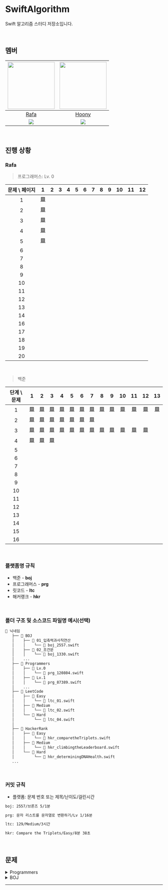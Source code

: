 # SwiftAlgorithm
Swift 알고리즘 스터디 저장소입니다.

<br>

## 멤버
| <img src="https://avatars.githubusercontent.com/u/118424182?v=4" width="150"> | <img src="https://avatars.githubusercontent.com/u/44988110?v=4" width="150"> |
|:--:|:--:|
| [Rafa](https://github.com/rafa-e1) | [Hoony](https://github.com/daehoon0917) |
|[![](http://mazassumnida.wtf/api/v2/generate_badge?boj=RAFAEL)](https://solved.ac/profile/rafael)| [![](http://mazassumnida.wtf/api/v2/generate_badge?boj=daehoon0917)](https://solved.ac/profile/daehoon0917) 

<br>

## 진행 상황
### Rafa
> 프로그래머스: Lv. 0

| 문제 \ 페이지 | 1 | 2 | 3| 4 | 5 | 6 | 7 | 8 | 9 | 10 | 11 | 12 |
|:--:|:--:|:--:|:--:|:--:|:--:|:--:|:--:|:--:|:--:|:--:|:--:|:--:|
| 1 | [🟩](https://github.com/Swiftiverse/SwiftAlgorithm/blob/main/%EB%9D%BC%ED%8C%8C/Programmers/Lv.0/prg_120804.md) | []() | []() | []() | []() | []() | []() | []() | []() | []() | []() | []() |
| 2 | [🟩](https://github.com/Swiftiverse/SwiftAlgorithm/blob/main/%EB%9D%BC%ED%8C%8C/Programmers/Lv.0/prg_120805.md) | []() | []() | []() | []() | []() | []() | []() | []() | []() | []() | []() |
| 3 | [🟩](https://github.com/Swiftiverse/SwiftAlgorithm/blob/main/%EB%9D%BC%ED%8C%8C/Programmers/Lv.0/prg_120807.md) | []() | []() | []() | []() | []() | []() | []() | []() | []() | []() | []() |
| 4 | [🟩](https://github.com/Swiftiverse/SwiftAlgorithm/blob/main/%EB%9D%BC%ED%8C%8C/Programmers/Lv.0/prg_120803.md) | []() | []() | []() | []() | []() | []() | []() | []() | []() | []() | []() |
| 5 | [🟩](https://github.com/Swiftiverse/SwiftAlgorithm/blob/main/%EB%9D%BC%ED%8C%8C/Programmers/Lv.0/prg_120810.md) | []() | []() | []() | []() | []() | []() | []() | []() | []() | []() | []() |
| 6 | []() | []() | []() | []() | []() | []() | []() | []() | []() | []() | []() | []() |
| 7 | []() | []() | []() | []() | []() | []() | []() | []() | []() | []() | []() | []() |
| 8 | []() | []() | []() | []() | []() | []() | []() | []() | []() | []() | []() | []() |
| 9 | []() | []() | []() | []() | []() | []() | []() | []() | []() | []() | []() | []() |
| 10 | []() | []() | []() | []() | []() | []() | []() | []() | []() | []() | []() | []() |
| 11 | []() | []() | []() | []() | []() | []() | []() | []() | []() | []() | []() | []() |
| 12 | []() | []() | []() | []() | []() | []() | []() | []() | []() | []() | []() | []() |
| 13 | []() | []() | []() | []() | []() | []() | []() | []() | []() | []() | []() | []() |
| 14 | []() | []() | []() | []() | []() | []() | []() | []() | []() | []() | []() | []() |
| 16 | []() | []() | []() | []() | []() | []() | []() | []() | []() | []() | []() | []() |
| 17 | []() | []() | []() | []() | []() | []() | []() | []() | []() | []() | []() | []() |
| 18 | []() | []() | []() | []() | []() | []() | []() | []() | []() | []() | []() | []() |
| 19 | []() | []() | []() | []() | []() | []() | []() | []() | []() | []() | []() | []() |
| 20 | []() | []() | []() | []() | []() | []() | []() | []() | []() | []() | []() | []() |

<br>

> 백준

| 단계 \ 문제 | 1 | 2 | 3| 4 | 5 | 6 | 7 | 8 | 9 | 10 | 11 | 12 | 13 |
|:--:|:--:|:--:|:--:|:--:|:--:|:--:|:--:|:--:|:--:|:--:|:--:|:--:|:--:|
| 1 | [🟩]() | [🟩]() | [🟩]() | [🟩]() | [🟩]() | [🟩]() | [🟩]() | [🟩]() | [🟩]() | [🟩]() | [🟩]() |[🟩]() | [🟩]() |
| 2 | [🟩]() | [🟩]() | [🟩]() | [🟩]() | [🟩]() | [🟩]() | [🟩]() | []() | []() | []() | []() |[]() | []() |
| 3 | [🟩]() | [🟩]() | [🟩]() | [🟩]() | [🟩]() | [🟩]() | [🟩]() | [🟩]() | [🟩]() | [🟩]() | [🟩]() |[🟩]() | []() |
| 4 | [🟩]() | [🟩]() | [🟩]() | []() | []() | []() | []() | []() | []() | []() | []() |[]() | []() |
| 5 | []() |[]() | []() | | []() | []() | []() | []() | []() | []() | []() | []() |[]() | []() |
| 6 | []() |[]() | []() | | []() | []() | []() | []() | []() | []() | []() | []() |[]() | []() |
| 7 | []() |[]() | []() | | []() | []() | []() | []() | []() | []() | []() | []() |[]() | []() |
| 8 | []() |[]() | []() | | []() | []() | []() | []() | []() | []() | []() | []() |[]() | []() |
| 9 | []() |[]() | []() | | []() | []() | []() | []() | []() | []() | []() | []() |[]() | []() |
| 10 | []() |[]() | []() | | []() | []() | []() | []() | []() | []() | []() | []() |[]() | []() |
| 11 | []() |[]() | []() | | []() | []() | []() | []() | []() | []() | []() | []() |[]() | []() |
| 12 | []() |[]() | []() | | []() | []() | []() | []() | []() | []() | []() | []() |[]() | []() |
| 13 | []() |[]() | []() | | []() | []() | []() | []() | []() | []() | []() | []() |[]() | []() |
| 14 | []() |[]() | []() | | []() | []() | []() | []() | []() | []() | []() | []() |[]() | []() |
| 15 | []() |[]() | []() | | []() | []() | []() | []() | []() | []() | []() | []() |[]() | []() |
| 16 | []() |[]() | []() | | []() | []() | []() | []() | []() | []() | []() | []() |[]() | []() |

<br>

### 플랫폼명 규칙
- 백준 - **boj**
- 프로그래머스 - **prg**
- 릿코드 - **ltc**
- 해커랭크 - **hkr**

<br>

### 폴더 구조 및 소스코드 파일명 예시(선택)
```bash
📁 닉네임
   ├── 📁 BOJ
   │    ├── 📁 01_입축력과사칙연산
   │    │    └── 📄 boj_2557.swift
   │    ├── 📁 02_조건문
   │    │    └── 📄 boj_1330.swift
   │    ...
   ├── 📁 Programmers
   │    ├── 📁 Lv.0
   │    │    └── 📄 prg_120804.swift
   │    ├── 📁 Lv.1
   │    │    └── 📄 prg_87389.swift
   │    ...
   ├── 📁 LeetCode
   │    ├── 📁 Easy
   │    │    └── 📄 ltc_01.swift
   │    ├── 📁 Medium
   │    │    └── 📄 ltc_02.swift
   │    └── 📁 Hard
   │         └── 📄 ltc_04.swift
   │    
   ├── 📁 HackerRank
   │    ├── 📁 Easy
   │    │    └── 📄 hkr_comparetheTriplets.swift
   │    ├── 📁 Medium
   │    │    └── 📄 hkr_climbingtheLeaderboard.swift
   │    └── 📁 Hard
   │         └── 📄 hkr_determiningDNAHealth.swift
   ...
```

<br>

### 커밋 규칙
- 플랫폼: 문제 번호 또는 제목/난이도/걸린시간
```bash
boj: 2557/브론즈 5/1분
```
```bash
prg: 문자 리스트를 문자열로 변환하기/Lv 1/16분
```
```bash
ltc: 129/Medium/3시간
```
```bash
hkr: Compare the Triplets/Easy/8분 38초
```

<br>

## 문제
<!----------------------------------------------------------------------------- 프로그래머스 ----------------------------------------------------------------------------->
<details>
<summary>Programmers</summary>
  
| Lv. 0 | Lv. 1 | Lv. 2 |
|:--|:--|:--|
| [두 수의 곱](https://school.programmers.co.kr/learn/courses/30/lessons/120804) | []() | []() | <!-- 1페이지 -->
| [몫 구하기](https://school.programmers.co.kr/learn/courses/30/lessons/120805) | []() | []() |
| [숫자 비교하기](https://school.programmers.co.kr/learn/courses/30/lessons/120807) | []() | []() |
| [두 수의 차](https://school.programmers.co.kr/learn/courses/30/lessons/120803) | []() | []() |
| [나머지 구하기](https://school.programmers.co.kr/learn/courses/30/lessons/120810) | []() | []() |
| [나이 출력](https://school.programmers.co.kr/learn/courses/30/lessons/120820) | []() | []() |
| [두 수의 합](https://school.programmers.co.kr/learn/courses/30/lessons/120802) | []() | []() |
| [두 수의 나눗셈](https://school.programmers.co.kr/learn/courses/30/lessons/120806) | []() | []() |
| [각도기](https://school.programmers.co.kr/learn/courses/30/lessons/120829) | []() | []() |
| [짝수의 합](https://school.programmers.co.kr/learn/courses/30/lessons/120831) | []() | []() |
| [배열의 평균값](https://school.programmers.co.kr/learn/courses/30/lessons/120817) | []() | []() |
| [양꼬치](https://school.programmers.co.kr/learn/courses/30/lessons/120830) | []() | []() |
| [편지](https://school.programmers.co.kr/learn/courses/30/lessons/120898) | []() | []() |
| [배열 뒤집기](https://school.programmers.co.kr/learn/courses/30/lessons/120821) | []() | []() |
| [문자열 뒤집기](https://school.programmers.co.kr/learn/courses/30/lessons/120822) | []() | []() |
| [배열 원소의 길이](https://school.programmers.co.kr/learn/courses/30/lessons/120854) | []() | []() |
| [배열의 유사도](https://school.programmers.co.kr/learn/courses/30/lessons/120903) | []() | []() |
| [머쓱이보다 키 큰 사람](https://school.programmers.co.kr/learn/courses/30/lessons/120585) | []() | []() |
| [짝수 홀수 개수](https://school.programmers.co.kr/learn/courses/30/lessons/120824) | []() | []() |
| [중복된 숫자 개수](https://school.programmers.co.kr/learn/courses/30/lessons/120583) | []() | []() |
| [자릿수 더하기](https://school.programmers.co.kr/learn/courses/30/lessons/120906) | []() | []() | <!--2페이지-->
| [중앙값 구하기](https://school.programmers.co.kr/learn/courses/30/lessons/120811) | []() | []() |
| [삼각형의 완성조건 (1)](https://school.programmers.co.kr/learn/courses/30/lessons/120889) | []() | []() |
| [피자 나눠 먹기 (1)](https://school.programmers.co.kr/learn/courses/30/lessons/120814) | []() | []() |
| [아이스 아메리카노](https://school.programmers.co.kr/learn/courses/30/lessons/120819) | []() | []() |
| [배열 두 배 만들기](https://school.programmers.co.kr/learn/courses/30/lessons/120809) | []() | []() |
| [특정 문자 제거하기](https://school.programmers.co.kr/learn/courses/30/lessons/120826) | []() | []() |
| [배열 자르기](https://school.programmers.co.kr/learn/courses/30/lessons/120833) | []() | []() |
| [옷가게 할인 받기](https://school.programmers.co.kr/learn/courses/30/lessons/120818) | []() | []() |
| [최댓값 만들기(1)](https://school.programmers.co.kr/learn/courses/30/lessons/120847) | []() | []() |
| [제곱수 판별하기](https://school.programmers.co.kr/learn/courses/30/lessons/120909) | []() | []() |
| [피자 나눠 먹기 (3)](https://school.programmers.co.kr/learn/courses/30/lessons/120816) | []() | []() |
| [순서쌍의 개수](https://school.programmers.co.kr/learn/courses/30/lessons/120836) | []() | []() |
| [점의 위치 구하기](https://school.programmers.co.kr/learn/courses/30/lessons/120841) | []() | []() |
| [문자열안에 문자열](https://school.programmers.co.kr/learn/courses/30/lessons/120908) | []() | []() |
| [모음 제거](https://school.programmers.co.kr/learn/courses/30/lessons/120849) | []() | []() |
| [숨어있는 숫자의 덧셈 (1)](https://school.programmers.co.kr/learn/courses/30/lessons/120851) | []() | []() |
| [짝수는 싫어요](https://school.programmers.co.kr/learn/courses/30/lessons/120813) | []() | []() |
| [문자 반복 출력하기](https://school.programmers.co.kr/learn/courses/30/lessons/120825) | []() | []() |
| [n보다 커질 때까지 더하기](https://school.programmers.co.kr/learn/courses/30/lessons/181884) | []() | []() |
| [세균 증식](https://school.programmers.co.kr/learn/courses/30/lessons/120910) | []() | []() | <!--3페이지-->
| [문자열 붙여서 출력하기](https://school.programmers.co.kr/learn/courses/30/lessons/181946) | []() | []() |
| [flag에 따라 다른 값 반환하기](https://school.programmers.co.kr/learn/courses/30/lessons/181933) | []() | []() |
| [n의 배수](https://school.programmers.co.kr/learn/courses/30/lessons/181937) | []() | []() |
| [문자열 곱하기](https://school.programmers.co.kr/learn/courses/30/lessons/181940) | []() | []() |
| [정수 부분](https://school.programmers.co.kr/learn/courses/30/lessons/181850) | []() | []() |
| [더 크게 합치기](https://school.programmers.co.kr/learn/courses/30/lessons/181939) | []() | []() |
| [공배수](https://school.programmers.co.kr/learn/courses/30/lessons/181936) | []() | []() |
| [마지막 두 원소](https://school.programmers.co.kr/learn/courses/30/lessons/181927) | []() | []() |
| [n 번째 원소까지](https://school.programmers.co.kr/learn/courses/30/lessons/181889) | []() | []() |
| [n개 간격의 원소들](https://school.programmers.co.kr/learn/courses/30/lessons/181888) | []() | []() |
| [길이에 따른 연산](https://school.programmers.co.kr/learn/courses/30/lessons/181879) | []() | []() |
| [대문자로 바꾸기](https://school.programmers.co.kr/learn/courses/30/lessons/181877) | []() | []() |
| [홀짝 구분하기](https://school.programmers.co.kr/learn/courses/30/lessons/181944) | []() | []() |
| [소문자로 바꾸기](https://school.programmers.co.kr/learn/courses/30/lessons/181876) | []() | []() |
| [n의 배수 고르기](https://school.programmers.co.kr/learn/courses/30/lessons/120905) | []() | []() |
| [카운트 업](https://school.programmers.co.kr/learn/courses/30/lessons/181920) | []() | []() |
| [n 번째 원소부터](https://school.programmers.co.kr/learn/courses/30/lessons/181892) | []() | []() |
| [문자열의 뒤의 n글자](https://school.programmers.co.kr/learn/courses/30/lessons/181910) | []() | []() |
| [조건에 맞게 수열 변환하기 1](https://school.programmers.co.kr/learn/courses/30/lessons/181882) | []() | []() |
| [수 조작하기 1](https://school.programmers.co.kr/learn/courses/30/lessons/181926) | []() | []() | <!--4페이지-->
| [정수 찾기](https://school.programmers.co.kr/learn/courses/30/lessons/181840) | []() | []() |
| [문자열로 변환](https://school.programmers.co.kr/learn/courses/30/lessons/181845) | []() | []() |
| [홀짝에 따라 다른 값 반환하기](https://school.programmers.co.kr/learn/courses/30/lessons/181935) | []() | []() |
| [이어 붙인 수](https://school.programmers.co.kr/learn/courses/30/lessons/181928) | []() | []() |
| [문자열을 정수로 변환하기](https://school.programmers.co.kr/learn/courses/30/lessons/181848) | []() | []() |
| [부분 문자열인지 확인하기](https://school.programmers.co.kr/learn/courses/30/lessons/181843) | []() | []() |
| [글자 이어 붙여 문자열 만들기](https://school.programmers.co.kr/learn/courses/30/lessons/181915) | []() | []() |
| [원소들의 곱과 합](https://school.programmers.co.kr/learn/courses/30/lessons/181929) | []() | []() |
| [문자열 정수의 합](https://school.programmers.co.kr/learn/courses/30/lessons/181849) | []() | []() |
| [특정한 문자를 대문자로 바꾸기](https://school.programmers.co.kr/learn/courses/30/lessons/181873) | []() | []() |
| [rny_string](https://school.programmers.co.kr/learn/courses/30/lessons/181863) | []() | []() |
| [5명씩](https://school.programmers.co.kr/learn/courses/30/lessons/181886) | []() | []() |
| [첫 번째로 나오는 음수](https://school.programmers.co.kr/learn/courses/30/lessons/181896) | []() | []() |
| [배열에서 문자열 대소문자 변환하기](https://school.programmers.co.kr/learn/courses/30/lessons/181875) | []() | []() |
| [뒤에서 5등 위로](https://school.programmers.co.kr/learn/courses/30/lessons/181852) | []() | []() |
| [순서 바꾸기](https://school.programmers.co.kr/learn/courses/30/lessons/181891) | []() | []() |
| [대문자와 소문자](https://school.programmers.co.kr/learn/courses/30/lessons/120893) | []() | []() |
| [문자열의 앞의 n글자](https://school.programmers.co.kr/learn/courses/30/lessons/181907) | []() | []() |
| [접미사인지 확인하기](https://school.programmers.co.kr/learn/courses/30/lessons/181908) | []() | []() |
| [접두사인지 확인하기](https://school.programmers.co.kr/learn/courses/30/lessons/181906) | []() | []() | <!--5페이지-->
| [공백으로 구분하기 2](https://school.programmers.co.kr/learn/courses/30/lessons/181868) | []() | []() |
| [조건에 맞게 수열 변환하기 3](https://school.programmers.co.kr/learn/courses/30/lessons/181835) | []() | []() |
| [배열 만들기 1](https://school.programmers.co.kr/learn/courses/30/lessons/181901) | []() | []() |
| [꼬리 문자열](https://school.programmers.co.kr/learn/courses/30/lessons/181841) | []() | []() |
| [배열의 원소만큼 추가하기](https://school.programmers.co.kr/learn/courses/30/lessons/181861) | []() | []() |
| [가위 바위 보](https://school.programmers.co.kr/learn/courses/30/lessons/120839) | []() | []() |
| [x 사이의 개수](https://school.programmers.co.kr/learn/courses/30/lessons/181867) | []() | []() |
| [배열 비교하기](https://school.programmers.co.kr/learn/courses/30/lessons/181856) | []() | []() |
| [카운트 다운](https://school.programmers.co.kr/learn/courses/30/lessons/181899) | []() | []() |
| [배열의 길이에 따라 다른 연산하기](https://school.programmers.co.kr/learn/courses/30/lessons/181854) | []() | []() |
| [원하는 문자열 찾기](https://school.programmers.co.kr/learn/courses/30/lessons/181878) | []() | []() |
| [개미 군단](https://school.programmers.co.kr/learn/courses/30/lessons/120837) | []() | []() |
| [암호 해독](https://school.programmers.co.kr/learn/courses/30/lessons/120892) | []() | []() |
| [주사위 게임 1](https://school.programmers.co.kr/learn/courses/30/lessons/181839) | []() | []() |
| [부분 문자열](https://school.programmers.co.kr/learn/courses/30/lessons/181842) | []() | []() |
| [부분 문자열 이어 붙여 문자열 만들기](https://school.programmers.co.kr/learn/courses/30/lessons/181911) | []() | []() |
| [공백으로 구분하기 1](https://school.programmers.co.kr/learn/courses/30/lessons/181869) | []() | []() |
| [할 일 목록](https://school.programmers.co.kr/learn/courses/30/lessons/181885) | []() | []() |
| [배열의 원소 삭제하기](https://school.programmers.co.kr/learn/courses/30/lessons/181844) | []() | []() |
| [홀수 vs 짝수](https://school.programmers.co.kr/learn/courses/30/lessons/181887) | []() | []() | <!--6페이지-->
| [두 수의 연산값 비교하기](https://school.programmers.co.kr/learn/courses/30/lessons/181938) | []() | []() |
| [뒤에서 5등까지](https://school.programmers.co.kr/learn/courses/30/lessons/181853) | []() | []() |
| [최댓값 만들기 (2)](https://school.programmers.co.kr/learn/courses/30/lessons/120862) | []() | []() |
| [주사위의 개수](https://school.programmers.co.kr/learn/courses/30/lessons/120845) | []() | []() |
| [콜라츠 수열 만들기](https://school.programmers.co.kr/learn/courses/30/lessons/181919) | []() | []() |
| [가장 큰 수 찾기](https://school.programmers.co.kr/learn/courses/30/lessons/120899) | []() | []() |
| [직각삼각형 출력하기](https://school.programmers.co.kr/learn/courses/30/lessons/120823) | []() | []() |
| [문자열 정렬하기 (1)](https://school.programmers.co.kr/learn/courses/30/lessons/120850) | []() | []() |
| [가까운 1 찾기](https://school.programmers.co.kr/learn/courses/30/lessons/181898) | []() | []() |
| [인덱스 바꾸기](https://school.programmers.co.kr/learn/courses/30/lessons/120895) | []() | []() |
| [0 떼기](https://school.programmers.co.kr/learn/courses/30/lessons/181847) | []() | []() |
| [A 강조하기](https://school.programmers.co.kr/learn/courses/30/lessons/181874) | []() | []() |
| [간단한 식 계산하기](https://school.programmers.co.kr/learn/courses/30/lessons/181865) | []() | []() |
| [ad 제거하기](https://school.programmers.co.kr/learn/courses/30/lessons/181870) | []() | []() |
| [특별한 이차원 배열 1](https://school.programmers.co.kr/learn/courses/30/lessons/181833) | []() | []() |
| [특별한 이차원 배열 2](https://school.programmers.co.kr/learn/courses/30/lessons/181831) | []() | []() |
| [문자열 잘라서 정렬하기](https://school.programmers.co.kr/learn/courses/30/lessons/181866) | []() | []() |
| [문자열 바꿔서 찾기](https://school.programmers.co.kr/learn/courses/30/lessons/181864) | []() | []() |
| [l로 만들기](https://school.programmers.co.kr/learn/courses/30/lessons/181834) | []() | []() |
| [덧셈식 출력하기](https://school.programmers.co.kr/learn/courses/30/lessons/181947) | []() | []() | <!--7페이지-->
| [접미사 배열](https://school.programmers.co.kr/learn/courses/30/lessons/181909) | []() | []() |
| [배열 회전시키기](https://school.programmers.co.kr/learn/courses/30/lessons/120844) | []() | []() |
| [외계행성의 나이](https://school.programmers.co.kr/learn/courses/30/lessons/120834) | []() | []() |
| [배열 만들기 3](https://school.programmers.co.kr/learn/courses/30/lessons/181895) | []() | []() |
| [약수 구하기](https://school.programmers.co.kr/learn/courses/30/lessons/120897) | []() | []() |
| [문자 리스트를 문자열로 변환하기](https://school.programmers.co.kr/learn/courses/30/lessons/181941) | []() | []() |
| [수 조작하기 2](https://school.programmers.co.kr/learn/courses/30/lessons/181925) | []() | []() |
| [문자열 돌리기](https://school.programmers.co.kr/learn/courses/30/lessons/181945) | []() | []() |
| [피자 나눠 먹기 (2)](https://school.programmers.co.kr/learn/courses/30/lessons/120815) | []() | []() |
| [숫자 찾기](https://school.programmers.co.kr/learn/courses/30/lessons/120904) | []() | []() |
| [주사위 게임 2](https://school.programmers.co.kr/learn/courses/30/lessons/181930) | []() | []() |
| [369게임](https://school.programmers.co.kr/learn/courses/30/lessons/120891) | []() | []() |
| [9로 나눈 나머지](https://school.programmers.co.kr/learn/courses/30/lessons/181914) | []() | []() |
| [문자열 정렬하기 (2)](https://school.programmers.co.kr/learn/courses/30/lessons/120911) | []() | []() |
| [합성수 찾기](https://school.programmers.co.kr/learn/courses/30/lessons/120846) | []() | []() |
| [세로 읽기](https://school.programmers.co.kr/learn/courses/30/lessons/181904) | []() | []() |
| [수열과 구간 쿼리 1](https://school.programmers.co.kr/learn/courses/30/lessons/181883) | []() | []() |
| [이차원 배열 대각선 순회하기](https://school.programmers.co.kr/learn/courses/30/lessons/181829) | []() | []() |
| [중복된 문자 제거](https://school.programmers.co.kr/learn/courses/30/lessons/120888) | []() | []() |
| [날짜 비교하기](https://school.programmers.co.kr/learn/courses/30/lessons/181838) | []() | []() | <!--8페이지-->
| [등차수열의 특정한 항만 더하기](https://school.programmers.co.kr/learn/courses/30/lessons/181931) | []() | []() |
| [문자열 섞기](https://school.programmers.co.kr/learn/courses/30/lessons/181942) | []() | []() |
| [글자 지우기](https://school.programmers.co.kr/learn/courses/30/lessons/181900) | []() | []() |
| [빈 배열에 추가, 삭제하기](https://school.programmers.co.kr/learn/courses/30/lessons/181860) | []() | []() |
| [문자열 뒤집기](https://school.programmers.co.kr/learn/courses/30/lessons/181905) | []() | []() |
| [1로 만들기](https://school.programmers.co.kr/learn/courses/30/lessons/181880) | []() | []() |
| [특정 문자열로 끝나는 가장 긴 부분 문자열 찾기](https://school.programmers.co.kr/learn/courses/30/lessons/181872) | []() | []() |
| [A로 B 만들기](https://school.programmers.co.kr/learn/courses/30/lessons/120886) | []() | []() |
| [2차원으로 만들기](https://school.programmers.co.kr/learn/courses/30/lessons/120842) | []() | []() |
| [팩토리얼](https://school.programmers.co.kr/learn/courses/30/lessons/120848) | []() | []() |
| [수열과 구간 쿼리 3](https://school.programmers.co.kr/learn/courses/30/lessons/181924) | []() | []() |
| [모스부호 (1)](https://school.programmers.co.kr/learn/courses/30/lessons/120838) | []() | []() |
| [배열 만들기 5](https://school.programmers.co.kr/learn/courses/30/lessons/181912) | []() | []() |
| [k의 개수](https://school.programmers.co.kr/learn/courses/30/lessons/120887) | []() | []() |
| [문자열이 몇 번 등장하는지 세기](https://school.programmers.co.kr/learn/courses/30/lessons/181871) | []() | []() |
| [가까운 수](https://school.programmers.co.kr/learn/courses/30/lessons/120890) | []() | []() |
| [숨어있는 숫자의 덧셈 (2)](https://school.programmers.co.kr/learn/courses/30/lessons/120864) | []() | []() |
| [세 개의 구분자](https://school.programmers.co.kr/learn/courses/30/lessons/181862) | []() | []() |
| [진료순서 정하기](https://school.programmers.co.kr/learn/courses/30/lessons/120835) | []() | []() |
| [한 번만 등장한 문자](https://school.programmers.co.kr/learn/courses/30/lessons/120896) | []() | []() | <!--9페이지-->
| [배열의 길이를 2의 거듭제곱으로 만들기](https://school.programmers.co.kr/learn/courses/30/lessons/181857) | []() | []() |
| [간단한 논리 연산](https://school.programmers.co.kr/learn/courses/30/lessons/181917) | []() | []() |
| [문자열 반복해서 출력하기](https://school.programmers.co.kr/learn/courses/30/lessons/181950) | []() | []() |
| [수열과 구간 쿼리 4](https://school.programmers.co.kr/learn/courses/30/lessons/181922) | []() | []() |
| [2의 영역](https://school.programmers.co.kr/learn/courses/30/lessons/181894) | []() | []() |
| [문자열 묶기](https://school.programmers.co.kr/learn/courses/30/lessons/181855) | []() | []() |
| [리스트 자르기](https://school.programmers.co.kr/learn/courses/30/lessons/181897) | []() | []() |
| [7의 개수](https://school.programmers.co.kr/learn/courses/30/lessons/120912) | []() | []() |
| [컨트롤 제트](https://school.programmers.co.kr/learn/courses/30/lessons/120853) | []() | []() |
| [이진수 더하기](https://school.programmers.co.kr/learn/courses/30/lessons/120885) | []() | []() |
| [커피 심부름](https://school.programmers.co.kr/learn/courses/30/lessons/181837) | []() | []() |
| [조건에 맞게 수열 변환하기 2](https://school.programmers.co.kr/learn/courses/30/lessons/181881) | []() | []() |
| [qr code](https://school.programmers.co.kr/learn/courses/30/lessons/181903) | []() | []() |
| [소인수분해](https://school.programmers.co.kr/learn/courses/30/lessons/120852) | []() | []() |
| [특수문자 출력하기](https://school.programmers.co.kr/learn/courses/30/lessons/181948) | []() | []() |
| [잘라서 배열로 저장하기](https://school.programmers.co.kr/learn/courses/30/lessons/120913) | []() | []() |
| [문자 개수 세기](https://school.programmers.co.kr/learn/courses/30/lessons/181902) | []() | []() |
| [배열 만들기 4](https://school.programmers.co.kr/learn/courses/30/lessons/181918) | []() | []() |
| [공 던지기](https://school.programmers.co.kr/learn/courses/30/lessons/120843) | []() | []() |
| [문자열 계산하기](https://school.programmers.co.kr/learn/courses/30/lessons/120902) | []() | []() | <!--10페이지-->
| [영어가 싫어요](https://school.programmers.co.kr/learn/courses/30/lessons/120894) | []() | []() |
| [두 수의 합](https://school.programmers.co.kr/learn/courses/30/lessons/181846) | []() | []() |
| [왼쪽 오른쪽](https://school.programmers.co.kr/learn/courses/30/lessons/181890) | []() | []() |
| [배열 만들기 6](https://school.programmers.co.kr/learn/courses/30/lessons/181859) | []() | []() |
| [구슬을 나누는 경우의 수](https://school.programmers.co.kr/learn/courses/30/lessons/120840) | []() | []() |
| [삼각형의 완성조건 (2)](https://school.programmers.co.kr/learn/courses/30/lessons/120868) | []() | []() |
| [문자열 여러 번 뒤집기](https://school.programmers.co.kr/learn/courses/30/lessons/181913) | []() | []() |
| [수열과 구간 쿼리 2](https://school.programmers.co.kr/learn/courses/30/lessons/181923) | []() | []() |
| [조건 문자열](https://school.programmers.co.kr/learn/courses/30/lessons/181934) | []() | []() |
| [무작위로 K개의 수 뽑기](https://school.programmers.co.kr/learn/courses/30/lessons/181858) | []() | []() |
| [정사각형으로 만들기](https://school.programmers.co.kr/learn/courses/30/lessons/181830) | []() | []() |
| [a와 b 출력하기](https://school.programmers.co.kr/learn/courses/30/lessons/181951) | []() | []() |
| [문자열 겹쳐쓰기](https://school.programmers.co.kr/learn/courses/30/lessons/181943) | []() | []() |
| [그림 확대](https://school.programmers.co.kr/learn/courses/30/lessons/181836) | []() | []() |
| [외계어 사전](https://school.programmers.co.kr/learn/courses/30/lessons/120869) | []() | []() |
| [종이 자르기](https://school.programmers.co.kr/learn/courses/30/lessons/120922) | []() | []() |
| [캐릭터의 좌표](https://school.programmers.co.kr/learn/courses/30/lessons/120861) | []() | []() |
| [직사각형 넓이 구하기](https://school.programmers.co.kr/learn/courses/30/lessons/120860) | []() | []() |
| [로그인 성공?](https://school.programmers.co.kr/learn/courses/30/lessons/120883) | []() | []() |
| [등수 매기기](https://school.programmers.co.kr/learn/courses/30/lessons/120882) | []() | []() | <!--11페이지-->
| [대소문자 바꿔서 출력하기](https://school.programmers.co.kr/learn/courses/30/lessons/181949) | []() | []() |
| [치킨 쿠폰](https://school.programmers.co.kr/learn/courses/30/lessons/120884) | []() | []() |
| [전국 대회 선발 고사](https://school.programmers.co.kr/learn/courses/30/lessons/181851) | []() | []() |
| [유한소수 판별하기](https://school.programmers.co.kr/learn/courses/30/lessons/120878) | []() | []() |
| [저주의 숫자 3](https://school.programmers.co.kr/learn/courses/30/lessons/120871) | []() | []() |
| [문자열 밀기](https://school.programmers.co.kr/learn/courses/30/lessons/120921) | []() | []() |
| [특이한 정렬](https://school.programmers.co.kr/learn/courses/30/lessons/120880) | []() | []() |
| [배열 만들기 2](https://school.programmers.co.kr/learn/courses/30/lessons/181921) | []() | []() |
| [다항식 더하기](https://school.programmers.co.kr/learn/courses/30/lessons/120863) | []() | []() |
| [코드 처리하기](https://school.programmers.co.kr/learn/courses/30/lessons/181932) | []() | []() |
| [문자열 출력하기](https://school.programmers.co.kr/learn/courses/30/lessons/181952) | []() | []() |
| [배열 조각하기](https://school.programmers.co.kr/learn/courses/30/lessons/181893) | []() | []() |
| [최빈값 구하기](https://school.programmers.co.kr/learn/courses/30/lessons/120812) | []() | []() |
| [OX퀴즈](https://school.programmers.co.kr/learn/courses/30/lessons/120907) | []() | []() |
| [다음에 올 숫자](https://school.programmers.co.kr/learn/courses/30/lessons/120924) | []() | []() |
| [연속된 수의 합](https://school.programmers.co.kr/learn/courses/30/lessons/120923) | []() | []() |
| [분수의 덧셈](https://school.programmers.co.kr/learn/courses/30/lessons/120808) | []() | []() |
| [안전지대](https://school.programmers.co.kr/learn/courses/30/lessons/120866) | []() | []() |
| [주사위 게임 3](https://school.programmers.co.kr/learn/courses/30/lessons/181916) | []() | []() |
| [겹치는 선분의 길이](https://school.programmers.co.kr/learn/courses/30/lessons/120876) | []() | []() | <!--12페이지-->
| [평행](https://school.programmers.co.kr/learn/courses/30/lessons/120875) | []() | []() |
| [정수를 나선형으로 배치하기](https://school.programmers.co.kr/learn/courses/30/lessons/181832) | []() | []() |
| [옹알이 (1)](https://school.programmers.co.kr/learn/courses/30/lessons/120956) | []() | []() |
   
</details>

<!----------------------------------------------------------------------------- 백준 ----------------------------------------------------------------------------->
<details>
<summary>BOJ</summary>

| 1 | 2 | 3 | 4 |
|:--|:--|:--|:--|
| [Hello World](https://www.acmicpc.net/problem/2557) | [두 수 비교하기](https://www.acmicpc.net/problem/1330) | [구구단](https://www.acmicpc.net/problem/2739) | [개수 세기](https://www.acmicpc.net/problem/10807) |
| [A+B](https://www.acmicpc.net/problem/1000) | [시험 성적](https://www.acmicpc.net/problem/9498) | [A+B - 3](https://www.acmicpc.net/problem/10950) | [X보다 작은 수](https://www.acmicpc.net/problem/10871) |
| [A-B](https://www.acmicpc.net/problem/1001) | [윤년](https://www.acmicpc.net/problem/2753) | [합](https://www.acmicpc.net/problem/8393) | [최소, 최대](https://www.acmicpc.net/problem/10818) |
| [A×B](https://www.acmicpc.net/problem/10998) | [사분면 고르기](https://www.acmicpc.net/problem/14681) | [영수증](https://www.acmicpc.net/problem/25304) | [최댓값](https://www.acmicpc.net/problem/2562) |
| [A/B](https://www.acmicpc.net/problem/1008) | [알람 시계](https://www.acmicpc.net/problem/2884) | [코딩은 체육과목 입니다](https://www.acmicpc.net/problem/25314) | [공 넣기](https://www.acmicpc.net/problem/10810) |
| [사칙연산](https://www.acmicpc.net/problem/10869) | [오븐 시계](https://www.acmicpc.net/problem/2525) | [빠른 A+B](https://www.acmicpc.net/problem/15552) | [공 바꾸기](https://www.acmicpc.net/problem/10813) |
| [??!](https://www.acmicpc.net/problem/10926) | [주사위 세개](https://www.acmicpc.net/problem/2480) | [A+B - 7](https://www.acmicpc.net/problem/11021) | [과제 안 내신 분..?](https://www.acmicpc.net/problem/5597) |
| [1998년생인 내가 태국에서는 2541년생?!](https://www.acmicpc.net/problem/18108) | - | [A+B - 8](https://www.acmicpc.net/problem/11022) | [나머지](https://www.acmicpc.net/problem/3052) |
| [나머지](https://www.acmicpc.net/problem/10430) | - | [별 찍기 - 1](https://www.acmicpc.net/problem/2438) | [바구니 뒤집기](https://www.acmicpc.net/problem/10811) |
| [곱셈](https://www.acmicpc.net/problem/2588) | - | [별 찍기 - 2](https://www.acmicpc.net/problem/2439) | [평균](https://www.acmicpc.net/problem/1546) |
| [꼬마 정민](https://www.acmicpc.net/problem/11382) | - | [A+B - 5](https://www.acmicpc.net/problem/10952) | - |
| [고양이](https://www.acmicpc.net/problem/10171) | - | [A+B - 4](https://www.acmicpc.net/problem/10951) | - |
| [개](https://www.acmicpc.net/problem/10172) | - | - | - |

| 5 | 6 | 7 | 8 |
|:--|:--|:--|:--|
| [문자와 문자열](https://www.acmicpc.net/problem/27866) | [새싹](https://www.acmicpc.net/problem/25083) | [행렬 덧셈](https://www.acmicpc.net/problem/2738) | [진법 변환](https://www.acmicpc.net/problem/2745) |
| [단어 길이 재기](https://www.acmicpc.net/problem/2743) | [킹, 퀸, 룩, 비숍, 나이트, 폰](https://www.acmicpc.net/problem/3003) | [최댓값](https://www.acmicpc.net/problem/2566) | [진법 변환 2](https://www.acmicpc.net/problem/11005) |
| [문자열](https://www.acmicpc.net/problem/9086) | [별 찍기 - 7](https://www.acmicpc.net/problem/2444) | [세로읽기](https://www.acmicpc.net/problem/10798) | [세탁소 사장 동혁](https://www.acmicpc.net/problem/2720) |
| [아스키 코드](https://www.acmicpc.net/problem/11654) | [팰린드롬인지 확인하기](https://www.acmicpc.net/problem/10988) | [색종이](https://www.acmicpc.net/problem/2563) | [중앙 이동 알고리즘](https://www.acmicpc.net/problem/2903) |
| [숫자의 합](https://www.acmicpc.net/problem/11720) | [단어 공부](https://www.acmicpc.net/problem/1157) | - | [벌집](https://www.acmicpc.net/problem/2292) |
| [알파벳 찾기](https://www.acmicpc.net/problem/10809) | [크로아티아 알파벳](https://www.acmicpc.net/problem/2941) | - | [분수찾기](https://www.acmicpc.net/problem/1193) |
| [문자열 반복](https://www.acmicpc.net/problem/2675) | [그룹 단어 체커](https://www.acmicpc.net/problem/1316) | - | [달팽이는 올라가고 싶다](https://www.acmicpc.net/problem/2869) |
| [단어의 개수](https://www.acmicpc.net/problem/1152) | [너의 평점은](https://www.acmicpc.net/problem/25206) | - | - |
| [상수](https://www.acmicpc.net/problem/2908) | - | - | - |
| [다이얼](https://www.acmicpc.net/problem/5622) | - | - | - |
| [그대로 출력하기](https://www.acmicpc.net/problem/11718) | - | - | - |

| 9 | 10 | 11 | 12 |
|:--|:--|:--|:--|
| [배수와 약수](https://www.acmicpc.net/problem/5086) | [직사각형](https://www.acmicpc.net/problem/27323) | [알고리즘 수업 - 알고리즘의 수행 시간 1](https://www.acmicpc.net/problem/24262) | [블랙잭](https://www.acmicpc.net/problem/2798) |
| [약수 구하기](https://www.acmicpc.net/problem/2501) | [직사각형에서 탈출](https://www.acmicpc.net/problem/1085) | [알고리즘 수업 - 알고리즘의 수행 시간 2](https://www.acmicpc.net/problem/24263) | [분해합](https://www.acmicpc.net/problem/2231) |
| [약수들의 합](https://www.acmicpc.net/problem/9506) | [네 번째 점](https://www.acmicpc.net/problem/3009) | [알고리즘 수업 - 알고리즘의 수행 시간 3](https://www.acmicpc.net/problem/24264) | [수학은 비대면강의입니다](https://www.acmicpc.net/problem/19532) |
| [소수 찾기](https://www.acmicpc.net/problem/1978) | [수학은 체육과목 입니다](https://www.acmicpc.net/problem/15894) | [알고리즘 수업 - 알고리즘의 수행 시간 4](https://www.acmicpc.net/problem/24265) | [체스판 다시 칠하기](https://www.acmicpc.net/problem/1018) |
| [소수](https://www.acmicpc.net/problem/2581) | [대지](https://www.acmicpc.net/problem/9063) | [알고리즘 수업 - 알고리즘의 수행 시간 5](https://www.acmicpc.net/problem/24266) | [영화감독 숌](https://www.acmicpc.net/problem/1436) |
| [소인수분해](https://www.acmicpc.net/problem/11653) | [삼각형 외우기](https://www.acmicpc.net/problem/10101) | [알고리즘 수업 - 알고리즘의 수행 시간 6](https://www.acmicpc.net/problem/24267) | [설탕 배달](https://www.acmicpc.net/problem/2839) |
| - | [삼각형과 세 변](https://www.acmicpc.net/problem/5073) | [알고리즘 수업 - 점근적 표기 1](https://www.acmicpc.net/problem/24313) | - |
| - | [세 막대](https://www.acmicpc.net/problem/14215) | - | - |

| 13 | 14 | 15 | 16 |
|:--|:--|:--|:--|
| [수 정렬하기](https://www.acmicpc.net/problem/2750) | [숫자 카드](https://www.acmicpc.net/problem/10815) | [최소공배수](https://www.acmicpc.net/problem/1934) | [스택 2](https://www.acmicpc.net/problem/28278) |
| [대표값2](https://www.acmicpc.net/problem/2587) | [문자열 집합](https://www.acmicpc.net/problem/14425) | [최소공배수](https://www.acmicpc.net/problem/13241) | [제로](https://www.acmicpc.net/problem/10773) |
| [커트라인](https://www.acmicpc.net/problem/25305) | [회사에 있는 사람](https://www.acmicpc.net/problem/7785) | [분수 합](https://www.acmicpc.net/problem/1735) | [괄호](https://www.acmicpc.net/problem/9012) |
| [수 정렬하기 2](https://www.acmicpc.net/problem/2751) | [나는야 포켓몬 마스터 이다솜](https://www.acmicpc.net/problem/1620) | [가로수](https://www.acmicpc.net/problem/2485) | [균형잡힌 세상](https://www.acmicpc.net/problem/4949) |
| [수 정렬하기 3](https://www.acmicpc.net/problem/10989) | [숫자 카드 2](https://www.acmicpc.net/problem/10816) | [다음 소수](https://www.acmicpc.net/problem/4134) | [도키도키 간식드리미](https://www.acmicpc.net/problem/12789) |
| [소트인사이드](https://www.acmicpc.net/problem/1427) | [듣보잡](https://www.acmicpc.net/problem/1764) | [소수 구하기](https://www.acmicpc.net/problem/1929) | [큐 2](https://www.acmicpc.net/problem/18258) |
| [좌표 정렬하기](https://www.acmicpc.net/problem/11650) | [대칭 차집합](https://www.acmicpc.net/problem/1269) | [베르트랑 공준](https://www.acmicpc.net/problem/4948) | [카드2](https://www.acmicpc.net/problem/2164) |
| [좌표 정렬하기 2](https://www.acmicpc.net/problem/11651) | [서로 다른 부분 문자열의 개수](https://www.acmicpc.net/problem/11478) | [골드바흐 파티션](https://www.acmicpc.net/problem/17103) | [요세푸스 문제 0](https://www.acmicpc.net/problem/11866) |
| [단어 정렬](https://www.acmicpc.net/problem/1181) | - | [창문 닫기](https://www.acmicpc.net/problem/13909) | [덱 2](https://www.acmicpc.net/problem/28279) |
| [나이순 정렬](https://www.acmicpc.net/problem/10814) | - | - | [풍선 터뜨리기](https://www.acmicpc.net/problem/2346) |
| [좌표 압축](https://www.acmicpc.net/problem/18870) | - | - | [queuestack](https://www.acmicpc.net/problem/24511) |

</details>

---
